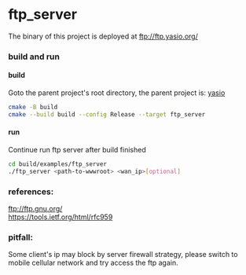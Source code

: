 # ftp_server

The binary of this project is deployed at <ftp://ftp.yasio.org/>

### build and run
#### build
Goto the parent project's root directory, the parent project is: [yasio](https://github.com/yasio/yasio)  
```sh
cmake -B build
cmake --build build --config Release --target ftp_server  
```
#### run
Continue run ftp server after build finished  
```sh
cd build/examples/ftp_server  
./ftp_server <path-to-wwwroot> <wan_ip>[optional]  
```
  
### references:  
<ftp://ftp.gnu.org/>  
https://tools.ietf.org/html/rfc959  

### pitfall:  
Some client's ip may block by server firewall strategy, please switch to mobile cellular network and try access the ftp again.
